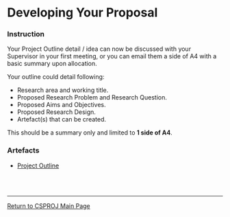 # Developing Your Proposal

### Instruction
Your Project Outline detail / idea can now be discussed with your Supervisor in your first meeting, or you can email them a side of A4 with a basic summary upon allocation.

Your outline could detail following:
 - Research area and working title.
 - Proposed Research Problem and Research Question.
 - Proposed Aims and Objectives.
 - Proposed Research Design.
 - Artefact(s) that can be created.

This should be a summary only and limited to **1 side of A4**. 


### Artefacts
 - [Project Outline](CSPJ_Outline.pdf)


<br><br>

--- 

[Return to CSPROJ Main Page](CSPJ_main.md)
